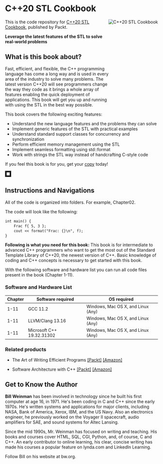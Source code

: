 # C++20 STL Cookbook

<a href="https://www.packtpub.com/product/c-20-stl-cookbook/9781803248714?utm_source=github&utm_medium=repository&utm_campaign=9781803248714"><img src="https://static.packt-cdn.com/products/9781803248714/cover/smaller" alt="C++20 STL Cookbook" height="256px" align="right"></a>

This is the code repository for [C++20 STL Cookbook](https://www.packtpub.com/product/c-20-stl-cookbook/9781803248714?utm_source=github&utm_medium=repository&utm_campaign=9781803248714), published by Packt.

**Leverage the latest features of the STL to solve real-world problems**

## What is this book about?
Fast, efficient, and flexible, the C++ programming language has come a long way and is used in every area of the industry to solve many problems. The latest version C++20 will see programmers change the way they code as it brings a whole array of features enabling the quick deployment of applications. This book will get you up and running with using the STL in the best way possible. 

This book covers the following exciting features:
* Understand the new language features and the problems they can solve
* Implement generic features of the STL with practical examples
* Understand standard support classes for concurrency and synchronization
* Perform efficient memory management using the STL
* Implement seamless formatting using std::format
* Work with strings the STL way instead of handcrafting C-style code

If you feel this book is for you, get your [copy](https://www.amazon.com/dp/1803248718) today!

<a href="https://www.packtpub.com/?utm_source=github&utm_medium=banner&utm_campaign=GitHubBanner"><img src="https://raw.githubusercontent.com/PacktPublishing/GitHub/master/GitHub.png" 
alt="https://www.packtpub.com/" border="5" /></a>

## Instructions and Navigations
All of the code is organized into folders. For example, Chapter02.

The code will look like the following:
```
int main() {    
    Frac f{ 5, 3 };    
    cout << format("Frac: {}\n", f);
}
```

**Following is what you need for this book:**
This book is for intermediate to advanced C++ programmers who want to get the most out of the Standard Template Library of C++20, the newest version of C++. Basic knowledge of coding and C++ concepts is necessary to get started with this book.

With the following software and hardware list you can run all code files present in the book (Chapter 1-11).
### Software and Hardware List
| Chapter | Software required | OS required |
| -------- | ------------------------------------ | ----------------------------------- |
| 1-11 | GCC 11.2 | Windows, Mac OS X, and Linux (Any) |
| 1-11 | LLVM/Clang 13.16 | Windows, Mac OS X, and Linux (Any) |
| 1-11 | Microsoft C++ 19.32.31302 | Windows, Mac OS X, and Linux (Any) |

### Related products
* The Art of Writing Efficient Programs [[Packt]](https://www.packtpub.com/product/the-art-of-writing-efficient-programs/9781800208117?utm_source=github&utm_medium=repository&utm_campaign=9781800208117) [[Amazon]](https://www.amazon.com/dp/1800208111)

* Software Architecture with C++ [[Packt]](https://www.packtpub.com/product/software-architecture-with-c/9781838554590?utm_source=github&utm_medium=repository&utm_campaign=9781838554590) [[Amazon]](https://www.amazon.com/dp/1838554599)

## Get to Know the Author
**Bill Weinman**
 has been involved in technology since he built his first computer at age 16, in 1971. He's been coding in C and C++ since the early 1970s. He's written systems and applications for major clients, including NASA, Bank of America, Xerox, IBM, and the US Navy. Also an electronics engineer, he previously worked on the Voyager II spacecraft, audio amplifiers for SAE, and sound systems for Altec Lansing.

Since the mid 1990s, Mr. Weinman has focused on writing and teaching. His books and courses cover HTML, SQL, CGI, Python, and, of course, C and C++. An early contributor to online learning, his clear, concise writing has made his courses a popular feature on lynda.com and LinkedIn Learning.

Follow Bill on his website at bw.org.
